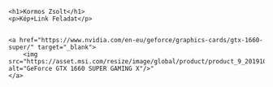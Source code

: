 <!DOCTYPE html>
<html>
<title>Képlink</title>

<body>

    <h1>Kormos Zsolt</h1>
    <p>Kép+Link Feladat</p>


    <a href="https://www.nvidia.com/en-eu/geforce/graphics-cards/gtx-1660-super/" target="_blank">
        <img src="https://asset.msi.com/resize/image/global/product/product_9_20191024090506_5db0f8c2ee3a7.png62405b38c58fe0f07fcef2367d8a9ba1/600.png" alt="GeForce GTX 1660 SUPER GAMING X"/>" 
    </a>

</body>

</html>
